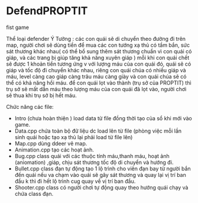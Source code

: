 # DefendPROPTIT
fist game

Thể loại defender
Ý Tưởng : các con quái sẽ di chuyển theo đường đi trên map, người chơi sẽ dùng tiền để mua các con
tướng xạ thủ có tầm bắn, sức sát thương khác nhau( có thể bổ sung thêm sát thương chuẩn vì con
quái có giáp, và các trang bị giúp tăng khả năng xuyên giáp ) mỗi khi con quái chết sẽ được 1 khoản tiền tương ứng v
với lượng máu của con quái đó, quái sẽ có giáp và tốc độ đi chuyển khác nhau, riêng con quái
chúa có nhiều giáp và máu, level càng cao giáp càng trâu máu càng giày và con quái chúa sẽ  có thể
có khả năng hồi máu. để con quái lọt vào thành (trụ sở của PROPTIT) thì trụ sở sẽ mất dần máu
theo lượng máu của con quái đã lọt vào, người chơi sẽ thua khi trụ sở bị hết máu.

Chức năng các file: 
- Intro (chưa hoàn thiện ) load data từ file đồng thời tạo của sổ khi mới vào game.
- Data.cpp chứa toàn bộ đữ liệu dc load lên từ file (phòng việc mỗi lần sinh quái
hoặc tạo xạ thủ lại phải load từ file lên)
- Map.cpp dùng ddeer vẽ map.
- Animation.cpp tạo các hoạt ảnh.
- Bug.cpp class quái với các thuộc tính máu,thanh máu, hoạt ảnh (aniomation) ,giáp, chịu sát thương
tốc độ di chuyển và hướng đi.
- Bullet.cpp class đạn tự động tạo 1 lộ trình cho viên đạn bay từ người bắn đến quái nếu va chạm
vào quái sẽ gây sát thương và quay lại vị trí ban đầu k thì đi hết lộ trình cug quay về vị trí ban đầu.
- Shooter.cpp class có người chơi tự động quay theo hướng quái chạy và chứa class đạn.
